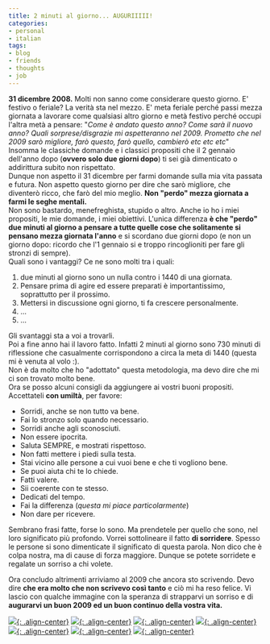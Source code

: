 ```yaml
---
title: 2 minuti al giorno... AUGURIIIII!
categories:
- personal
- italian
tags:
- blog
- friends
- thoughts
- job
---
```

**31 dicembre 2008.** Molti non sanno come considerare questo giorno. E' festivo o feriale? La verità sta nel mezzo. E' meta feriale perché passi mezza giornata a lavorare come qualsiasi altro giorno e metà festivo perché occupi l'altra metà a pensare: "_Come è andato questo anno? Come sarà il nuovo anno? Quali sorprese/disgrazie mi aspetteranno nel 2009. Prometto che nel 2009 sarò migliore, farò questo, farò quello, cambierò etc etc etc_"  
Insomma le classiche domande e i classici propositi che il 2 gennaio dell'anno
dopo (**ovvero solo due giorni dopo**) ti sei già dimenticato o addirittura
subito non rispettato.  
Dunque non aspetto il 31 dicembre per farmi domande sulla mia vita passata e
futura. Non aspetto questo giorno per dire che sarò migliore, che diventerò
ricco, che farò del mio meglio. **Non "perdo" mezza giornata a farmi le seghe
mentali.**  
Non sono bastardo, menefreghista, stupido o altro. Anche io ho i miei
propositi, le mie domande, i miei obiettivi. L'unica differenza **è che
"perdo" due minuti al giorno a pensare a tutte quelle cose che solitamente si
pensano mezza giornata l'anno** e si scordano due giorni dopo (e non un giorno
dopo: ricordo che l'1 gennaio si e troppo rincoglioniti per fare gli stronzi
di sempre).  
Quali sono i vantaggi? Ce ne sono molti tra i quali:

  1. due minuti al giorno sono un nulla contro i 1440 di una giornata.
  2. Pensare prima di agire ed essere preparati è importantissimo, soprattutto per il prossimo.
  3. Mettersi in discussione ogni giorno, ti fa crescere personalmente.
  4. ...
  5. ...
  
Gli svantaggi sta a voi a trovarli.  
Poi a fine anno hai il lavoro fatto. Infatti 2 minuti al giorno sono 730
minuti di riflessione che casualmente corrispondono a circa la meta di 1440
(questa mi è venuta al volo :).  
Non è da molto che ho "adottato" questa metodologia, ma devo dire che mi ci
son trovato molto bene.  
Ora se posso alcuni consigli da aggiungere ai vostri buoni propositi.  
Accettateli **con umiltà**, per favore:

  * Sorridi, anche se non tutto va bene.
  * Fai lo stronzo solo quando necessario.
  * Sorridi anche agli sconosciuti.
  * Non essere ipocrita.
  * Saluta SEMPRE, e mostrati rispettoso.
  * Non fatti mettere i piedi sulla testa.
  * Stai vicino alle persone a cui vuoi bene e che ti vogliono bene.
  * Se puoi aiuta chi te lo chiede.
  * Fatti valere.
  * Sii coerente con te stesso.
  * Dedicati del tempo.
  * Fai la differenza (_questa mi piace particolarmente_)
  * Non dare per ricevere.
  
Sembrano frasi fatte, forse lo sono. Ma prendetele per quello che sono, nel
loro significato più profondo. Vorrei sottolineare il fatto **di sorridere**.
Spesso le persone si sono dimenticate il significato di questa parola. Non
dico che è colpa nostra, ma di cause di forza maggiore. Dunque se potete
sorridete e regalate un sorriso a chi volete.

Ora concludo altrimenti arriviamo al 2009 che ancora sto scrivendo. Devo dire
**che era molto che non scrivevo così tanto** e ciò mi ha reso felice. Vi
lascio con qualche immagine con la speranza di strapparvi un sorriso e di
**augurarvi un buon 2009 ed un buon continuo della vostra vita.**

[![]({{site.url}}/images/smile1.jpg){: .align-center}]({{site.url}}/images/smile1.jpg)
[![]({{site.url}}/images/smile2.jpg){: .align-center}]({{site.url}}/images/smile2.jpg)
[![]({{site.url}}/images/smile3.gif){: .align-center}]({{site.url}}/images/smile3.gif)
[![]({{site.url}}/images/smile4.jpg){: .align-center}]({{site.url}}/images/smile4.jpg)
[![]({{site.url}}/images/smile5.jpg){: .align-center}]({{site.url}}/images/smile5.jpg)
[![]({{site.url}}/images/smile6.jpg){: .align-center}]({{site.url}}/images/smile6.jpg)
[![]({{site.url}}/images/smile7.jpg){: .align-center}]({{site.url}}/images/smile7.jpg)
